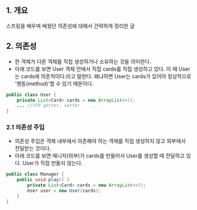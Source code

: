 ## 1. 개요 
스프링을 배우며 배웠던 의존성에 대해서 간략하게 정리한 글 

## 2. 의존성 
- 한 객체가 다른 객체를 직접 생성하거나 소유하는 것을 의미한다. 
- 아래 코드를 보면 User 객체 안에서 직접 cards를 직접 생성하고 있다. 이 때 User는 cards에 의존적이다.라고 말한다. 왜냐하면 User는 cards가 있어야 정상적으로 '행동(method)'할 수 있기 때문이다. 
 
```java
public class User {
	private List<Card> cards = new ArrayList<>();
	... //이하 getter, setter
}
```

### 2.1 의존성 주입
- 의존성 주입은 객체 내부에서 의존해야 하는 객체를 직접 생성하지 않고 외부에서 전달받는 것이다. 
- 아래 코드를 보면 매니저(외부)가 cards를 만들어서 User를 생성할 때 전달하고 있다. User가 직접 만들지 않는다.  

```java
public class Manager {
	public void play() {
		private List<Card> cards = new ArrayList<>();
		User user = new User(cards);
	}
}
```